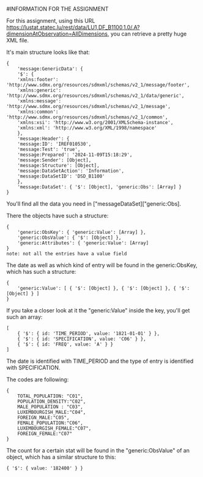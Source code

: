 #INFORMATION FOR THE ASSIGNMENT


For this assignment, using this URL https://lustat.statec.lu/rest/data/LU1,DF_B1100,1.0/.A?dimensionAtObservation=AllDimensions, you can retrieve a pretty huge XML file.

It's main structure looks like that:
```
{
    'message:GenericData': {
    '$': {
    'xmlns:footer': 'http://www.sdmx.org/resources/sdmxml/schemas/v2_1/message/footer',
    'xmlns:generic': 'http://www.sdmx.org/resources/sdmxml/schemas/v2_1/data/generic',
    'xmlns:message': 'http://www.sdmx.org/resources/sdmxml/schemas/v2_1/message',
    'xmlns:common': 'http://www.sdmx.org/resources/sdmxml/schemas/v2_1/common',
    'xmlns:xsi': 'http://www.w3.org/2001/XMLSchema-instance',
    'xmlns:xml': 'http://www.w3.org/XML/1998/namespace'
    },
    'message:Header': {
    'message:ID': 'IREF010530',
    'message:Test': 'true',
    'message:Prepared': '2024-11-09T15:18:29',
    'message:Sender': [Object],
    'message:Structure': [Object],
    'message:DataSetAction': 'Information',
    'message:DataSetID': 'DSD_B1100'
    },
    'message:DataSet': { '$': [Object], 'generic:Obs': [Array] }
}
```

You'll find all the data you need in ["messageDataSet]["generic:Obs].

There the objects have such a structure:

```
{
    'generic:ObsKey': { 'generic:Value': [Array] },
    'generic:ObsValue': { '$': [Object] },
    'generic:Attributes': { 'generic:Value': [Array]
}
note: not all the entries have a value field
```

The date as well as which kind of entry will be found in the generic:ObsKey, which has such a structure:

```
{
    'generic:Value': [ { '$': [Object] }, { '$': [Object] }, { '$': [Object] } ]
}
```

If you take a closer look at it the "generic:Value" inside the key, you'll get such an array:
```
[
    { '$': { id: 'TIME_PERIOD', value: '1821-01-01' } },
    { '$': { id: 'SPECIFICATION', value: 'C06' } },
    { '$': { id: 'FREQ', value: 'A' } }
]
```

The date is identified with TIME_PERIOD and the type of entry is identified with SPECIFICATION.

The codes are following:
```
{
    TOTAL_POPULATION: "C01",
    POPULATION_DENSITY:"C02",
    MALE_POPULATION : "C03",
    LUXEMBOURGISH_MALE:"C04",
    FOREIGN_MALE:"C05",
    FEMALE_POPULATION:"C06",
    LUXEMBOURGISH_FEMALE:"C07",
    FOREIGN_FEMALE:"C07"
}
```

The count for a certain stat will be found in the "generic:ObsValue" of an object, which has a similar structure to this:

```
{ '$': { value: '182400' } }
```